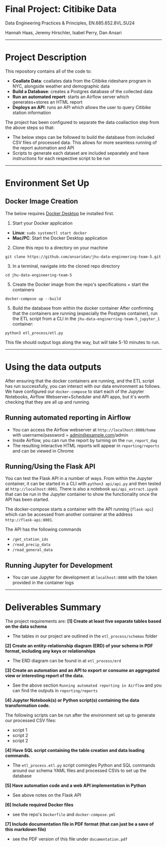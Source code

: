 # Final Project: Citibike Data
Data Engineering Practices & Principles, EN.685.652.8VL.SU24

Hannah Haas, Jeremy Hirschler, Isabel Perry, Dan Ansari

---

# Project Description
This repository contains all of the code to:
- **Coallate Data**: coallates data from the Citibike rideshare program in NYC, alongside weather and demographic data
- **Build a Database**: creates a Postgres database of the collected data
- **Run an automated report**: starts an Airflow server which generates+stores an HTML report
- **Deploys an API**: runs an API which allows the user to query Citibike station information

The project has been configured to separate the data coallaction step from the above steps so that:
- The below steps can be followed to build the database from included CSV files of processed data. This allows for more seamless running of the report automation and API
- Scripts to generate each dataset are included separately and have instructions for each respective script to be run

---

# Environment Set Up

## Docker Image Creation
The below requires [Docker Desktop](https://www.docker.com/products/docker-desktop/) be installed first.

1. Start your Docker application

- **Linux**: `sudo systemctl start docker`
- **Mac/PC**: Start the Docker Desktop application

2. Clone this repo to a directory on your machine

```
git clone https://github.com/ansaridan/jhu-data-engineering-team-5.git
```

3. In a terminal, navigate into the cloned repo directory

```
cd jhu-data-engineering-team-5
```

5.  Create the Docker image from the repo's specifications + start the containers

```
docker-compose up --build
```

5.  Build the database from within the docker container
After confirming that the containers are running (especially the Postgres container), run the ETL script from a CLI in the `jhu-data-enginerring-team-5_jupyter_1` container:
```
python3 etl_process/etl.py
```
This file should output logs along the way, but will take 5-10 minutes to run.

---

# Using the data outputs
After ensuring that the docker containers are running, and the ETL script has run successfully, you can interact with our data environment as follows. We have configured our `docker-compose` to start each of the Jupyter Notebooks, Airflow Webserver+Scheduler and API apps, but it's worth checking that they are all up and running.

## Running automated reporting in Airflow
- You can access the Airflow webserver at `http://localhost:8080/home` with username/password = admin@example.com/admin
- Inside Airflow, you can run the report by turning on the `run_report_dag`
- The resulting interactive HTML reports will appear in `reporting/reports` and can be viewed in Chrome

## Running/Using the Flask API
You can test the Flask API in a number of ways. From within the Jupyter container, it can be started in a CLI with `python3 api/api.py` and then tested at `http://localhost:8001`. There is also a notebook `api/api_extract.ipynb` that can be run in the Jupyter container to show the functionality once the API has been started.

The docker-compose starts a container with the API running (`flask-api`) which can be accessed from another container at the address `http://flask-api:8001`.

The API has the following commands
  - `/get_station_ids`
  - `/read_precip_data`
  - `/read_general_data`

## Running Jupyter for Development
- You can use Jupyter for development at `localhost:8080` with the token provided in the container logs

---

# Deliverables Summary

The project requirements are:
**[1] Create at least five separate tables based on the data schema**
- The tables in our project are outlined in the `etl_process/schemas` folder

**[2] Create an entity-relationship diagram (ERD) of your schema in PDF format, including any
keys or relationships**
- The ERD diagram can be found in at `etl_process/erd`

**[3] Create an automation and an API to export or consume an aggregated view or interesting report of the data.**
- See the above section `Running automated reporting in Airflow` and you can find the outputs in `reporting/reports`

**[4] Jupyter Notebook(s) or Python script(s) containing the data transformation
code.**

The following scripts can be run after the environment set up to generate our processed CSV files:
- script 1
- script 2
- script 2

**[4] Have SQL script containing the table creation and data loading commands.**
- The `etl_process.etl.py` script comingles Python and SQL commands around our schema YAML files and processed CSVs to set up the database

**[5] Have automation code and a web API implementation in Python**
- See above notes on the Flask API 

**[6] Include required Docker files**
- see the repo's `Dockerfile` and `docker-compose.yml`

**[7] Include documentation file in PDF format (that can just be a save of this markdown file)**
- see the PDF version of this file under `documentation.pdf`

